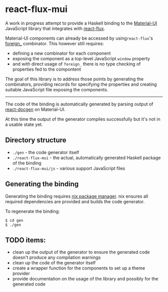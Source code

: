 # react-flux-mui

A work in progress attempt to provide a Haskell binding to the [Material-UI](http://www.material-ui.com/#/) JavaScript library that integrates with [react-flux](https://hackage.haskell.org/package/react-flux).

Material-UI components can already be accessed by using`react-flux`'s [foreign\_](https://hackage.haskell.org/package/react-flux-1.2.3/docs/React-Flux-Combinators.html#v:foreign_) combinator. This however still requires:

- defining a new combinator for each component
- exposing the component as a top-level JavaScript `window` property
- and with direct usage of `foreign_` there is no type checking of properties fed to the compontent

The goal of this library is to address those points by generating the combinators, providing records for specifying the properties and creating suitable JavaScript file exposing the components.

---

The code of the binding is automatically generated by parsing output of [react-docgen](https://github.com/reactjs/react-docgen) on Material-UI.

At this time the output of the generator compiles successfully but it's not in a usable state yet.

## Directory structure

- `./gen` - the code generator itself
- `./react-flux-mui` - the actual, automatically generated Haskell package of the binding
- `./react-flux-mui/js` - various support JavaScript files

## Generating the binding

Generating the binding requires [nix package manager](http://nixos.org/nix/). nix ensures all required dependencies are provided and builds the code generator.

To regenerate the binding:

```
$ cd gen
$ ./gen
```

## TODO items:

- clean up the output of the generator to ensure the generated code doesn't produce any compilation warnings
- clean up the code of the generator itself
- create a wrapper function for the components to set up a theme provider
- provide documentation on the usage of the library and possibly for the generated code
